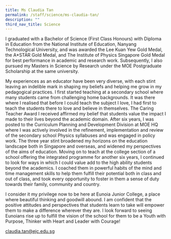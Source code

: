 ```yaml
---
title: Ms Claudia Tan
permalink: /staff/science/ms-claudia-tan/
description: ""
third_nav_title: Science
---
```

I graduated with a Bachelor of Science (First Class Honours) with Diploma in Education from the National Institute of Education, Nanyang Technological University, and was awarded the Lee Kuan Yew Gold Medal, the A*STAR Gold Medal, and The Institute of Physics Singapore Gold Medal for best performance in academic and research work. Subsequently, I also pursued my Masters in Science by Research under the MOE Postgraduate Scholarship at the same university.

My experiences as an educator have been very diverse, with each stint leaving an indelible mark in shaping my beliefs and helping me grow in my pedagogical practices. I first started teaching at a secondary school where many students came from challenging home backgrounds. It was there where I realised that before I could teach the subject I love, I had first to teach the students there to love and believe in themselves. The Caring Teacher Award I received affirmed my belief that students value the impact I made to their lives beyond the academic domain. After six years, I was posted to the Curriculum Planning and Development Division at MOE HQ where I was actively involved in the refinement, implementation and review of the secondary school Physics syllabuses and was engaged in policy work. The three year stint broadened my horizons on the education landscape both in Singapore and overseas, and widened my perspectives of the aims of education. Moving on to teach at the college section of a school offering the integrated programme for another six years, I continued to look for ways in which I could value add to the high ability students beyond the academics. I coached them in powerful habits of the mind and time management skills to help them fulfill their potential both in class and out of class, and took every opportunity to foster in them a sense of duty towards their family, community and country.  

I consider it my privilege now to be here at Eunoia Junior College, a place where beautiful thinking and goodwill abound. I am confident that the positive attitudes and perspectives that students learn to take will empower them to make a difference wherever they are. I look forward to seeing Eunoians rise up to fulfill the vision of the school for them to be a Youth with Purpose, Thinker with Heart and Leader with Courage!

[claudia.tan@ejc.edu.sg](mailto:claudia.tan@ejc.edu.sg)